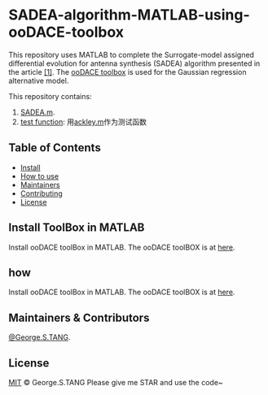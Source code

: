 # SADEA-algorithm-MATLAB-using-ooDACE-toolbox

This repository uses MATLAB to complete the Surrogate-model assigned differential evolution for antenna synthesis (SADEA) algorithm presented in the article [[1]](https://ieeexplore.ieee.org/document/6612668). The [ooDACE toolbox](https://sumowiki.intec.ugent.be/index.php/OoDACE:ooDACE_toolbox) is used for the Gaussian regression alternative model.

This repository contains:

1. [SADEA.m](SADEA.m).
2. [test function](ackley.m): 用[ackley.m](https://www.sfu.ca/%7Essurjano/ackley.html)作为测试函数

## Table of Contents

- [Install](#install)
- [How to use](#how)
- [Maintainers](#maintainers)
- [Contributing](#contributing)
- [License](#license)


## Install ToolBox in MATLAB
Install ooDACE toolBox in MATLAB. The ooDACE toolBOX is at [here](https://sumowiki.intec.ugent.be/index.php/OoDACE:ooDACE_toolbox).

## how
Install ooDACE toolBox in MATLAB. The ooDACE toolBOX is at [here](https://sumowiki.intec.ugent.be/index.php/OoDACE:ooDACE_toolbox).

## Maintainers & Contributors

[@George.S.TANG]([https://github.com/RichardLitt](https://github.com/George-S-TANG)).

## License

[MIT](LICENSE) © George.S.TANG
Please give me STAR and use the code~
